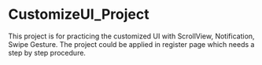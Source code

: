 # CustomizeUI_Project

This project is for practicing the customized UI with ScrollView, Notification, Swipe Gesture. 
The project could be applied in register page which needs a step by step procedure. 
